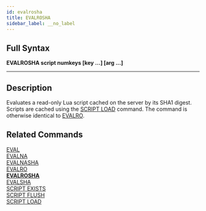 ```yaml
---
id: evalrosha
title: EVALROSHA
sidebar_label: __no_label
---
```


## Full Syntax

**EVALROSHA  script numkeys [key ...] [arg ...]**

---

## Description

Evaluates a read-only Lua script cached on the server by its SHA1 digest. Scripts are cached using the [SCRIPT LOAD](../commands/script-load.md) command.  The command is otherwise identical to [EVALRO](../commands/evalro.md).

## Related Commands

[EVAL](../commands/eval.md)<br>
[EVALNA](../commands/evalna.md)<br>
[EVALNASHA](../commands/evalnasha.md)<br>
[EVALRO](../commands/evalro.md)<br>
**[EVALROSHA](../commands/evalrosha.md)**<br>
[EVALSHA](../commands/evalsha.md)<br>
[SCRIPT EXISTS](../commands/script-exists.md)<br>
[SCRIPT FLUSH](../commands/script-flush.md)<br>
[SCRIPT LOAD](../commands/script-load.md)<br>